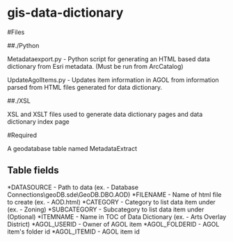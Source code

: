 # gis-data-dictionary


#Files

##./Python

Metadataexport.py - Python script for generating an HTML based data dictionary from Esri metadata.  (Must be run from ArcCatalog)

UpdateAgolItems.py - Updates item information in AGOL from information parsed from HTML files generated for data dictionary.


##./XSL

XSL and XSLT files used to generate data dictionary pages and data dictionary index page


#Required

A geodatabase table named MetadataExtract

## Table fields
*DATASOURCE - Path to data (ex. - Database Connections\geoDB.sde\GeoDB.DBO.AOD)
*FILENAME - Name of html file to create (ex. - AOD.html)
*CATEGORY - Category to list data item under (ex. - Zoning)
*SUBCATEGORY - Subcategory to list data item under (Optional)
*ITEMNAME - Name in TOC of Data Dictionary (ex. - Arts Overlay District)
*AGOL_USERID - Owner of AGOL item
*AGOL_FOLDERID - AGOL item's  folder id
*AGOL_ITEMID - AGOL item id
